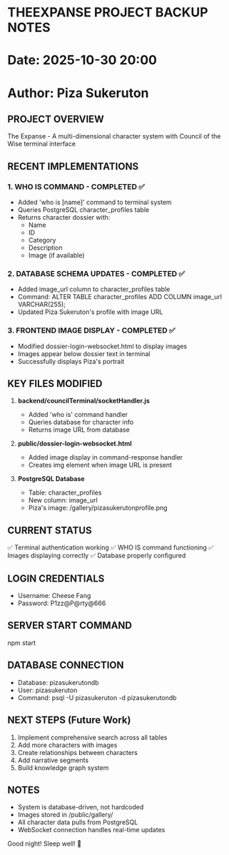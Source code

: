 # THEEXPANSE PROJECT BACKUP NOTES
# Date: 2025-10-30 20:00
# Author: Piza Sukeruton

## PROJECT OVERVIEW
The Expanse - A multi-dimensional character system with Council of the Wise terminal interface

## RECENT IMPLEMENTATIONS

### 1. WHO IS COMMAND - COMPLETED ✅
- Added 'who is [name]' command to terminal system
- Queries PostgreSQL character_profiles table
- Returns character dossier with:
  - Name
  - ID 
  - Category
  - Description
  - Image (if available)

### 2. DATABASE SCHEMA UPDATES - COMPLETED ✅
- Added image_url column to character_profiles table
- Command: ALTER TABLE character_profiles ADD COLUMN image_url VARCHAR(255);
- Updated Piza Sukeruton's profile with image URL

### 3. FRONTEND IMAGE DISPLAY - COMPLETED ✅
- Modified dossier-login-websocket.html to display images
- Images appear below dossier text in terminal
- Successfully displays Piza's portrait

## KEY FILES MODIFIED

1. **backend/councilTerminal/socketHandler.js**
   - Added 'who is' command handler
   - Queries database for character info
   - Returns image URL from database

2. **public/dossier-login-websocket.html**
   - Added image display in command-response handler
   - Creates img element when image URL is present

3. **PostgreSQL Database**
   - Table: character_profiles
   - New column: image_url
   - Piza's image: /gallery/pizasukerutonprofile.png

## CURRENT STATUS
✅ Terminal authentication working
✅ WHO IS command functioning
✅ Images displaying correctly
✅ Database properly configured

## LOGIN CREDENTIALS
- Username: Cheese Fang
- Password: P1zz@P@rty@666

## SERVER START COMMAND
npm start

## DATABASE CONNECTION
- Database: pizasukerutondb
- User: pizasukeruton
- Command: psql -U pizasukeruton -d pizasukerutondb

## NEXT STEPS (Future Work)
1. Implement comprehensive search across all tables
2. Add more characters with images
3. Create relationships between characters
4. Add narrative segments
5. Build knowledge graph system

## NOTES
- System is database-driven, not hardcoded
- Images stored in /public/gallery/
- All character data pulls from PostgreSQL
- WebSocket connection handles real-time updates

Good night! Sleep well! 🌙
